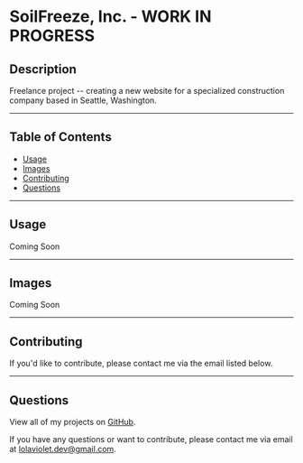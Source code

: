 # SoilFreeze, Inc. - WORK IN PROGRESS

## Description
Freelance project -- creating a new website for a specialized construction company based in Seattle, Washington.

---

## Table of Contents
* [Usage](#usage)
* [Images](#images)
* [Contributing](#contributing)
* [Questions](#questions)

---

## Usage
Coming Soon

---

## Images
Coming Soon

---

## Contributing
If you'd like to contribute, please contact me via the email listed below. 

---

## Questions
View all of my projects on [GitHub](https://github.com/lola-violet).

If you have any questions or want to contribute, please contact me via email at [lolaviolet.dev@gmail.com](mailto:lolaviolet.dev@gmail.com).